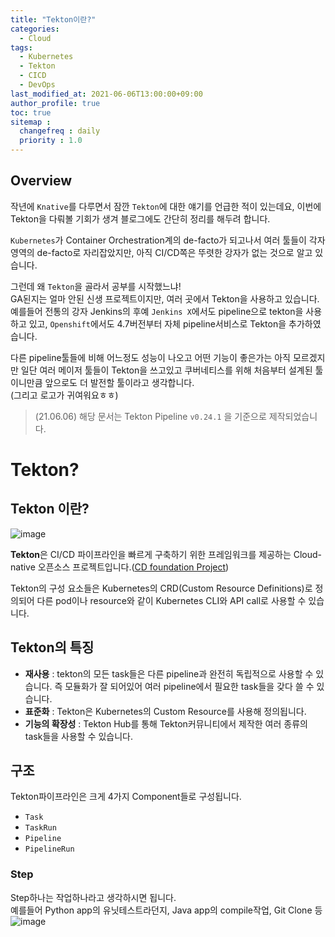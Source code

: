 ```yaml
---
title: "Tekton이란?"
categories: 
  - Cloud
tags:
  - Kubernetes
  - Tekton
  - CICD
  - DevOps
last_modified_at: 2021-06-06T13:00:00+09:00
author_profile: true
toc: true
sitemap :
  changefreq : daily
  priority : 1.0
---
```


## Overview
작년에 `Knative`를 다루면서 잠깐 `Tekton`에 대한 얘기를 언급한 적이 있는데요, 이번에 Tekton을 다뤄볼 기회가 생겨 블로그에도 간단히 정리를 해두려 합니다.  

`Kubernetes`가 Container Orchestration계의 de-facto가 되고나서 여러 툴들이 각자 영역의 de-facto로 자리잡았지만, 아직 CI/CD쪽은 뚜렷한 강자가 없는 것으로 알고 있습니다.  

그런데 왜 `Tekton`을 골라서 공부를 시작했느냐!  
GA된지는 얼마 안된 신생 프로젝트이지만, 여러 곳에서 Tekton을 사용하고 있습니다.  
예를들어 전통의 강자 Jenkins의 후예 `Jenkins X`에서도 pipeline으로 tekton을 사용하고 있고, `Openshift`에서도 4.7버전부터 자체 pipeline서비스로 Tekton을 추가하였습니다.  

다른 pipeline툴들에 비해 어느정도 성능이 나오고 어떤 기능이 좋은가는 아직 모르겠지만 일단 여러 메이저 툴들이 Tekton을 쓰고있고 쿠버네티스를 위해 처음부터 설계된 툴이니만큼 앞으로도 더 발전할 툴이라고 생각합니다.  
(그리고 로고가 귀여워요ㅎㅎ)  

>(21.06.06) 해당 문서는 Tekton Pipeline `v0.24.1` 을 기준으로 제작되었습니다.  

# Tekton?
## Tekton 이란?
![image](https://user-images.githubusercontent.com/15958325/120922505-83cd5280-c704-11eb-904a-ffecfeecff18.png)  

**Tekton**은 CI/CD 파이프라인을 빠르게 구축하기 위한 프레임워크를 제공하는 Cloud-native 오픈소스 프로젝트입니다.([CD foundation Project](https://cd.foundation/))  

Tekton의 구성 요소들은 Kubernetes의 CRD(Custom Resource Definitions)로 정의되어 다른 pod이나 resource와 같이 Kubernetes CLI와 API call로 사용할 수 있습니다.  

## Tekton의 특징

- **재사용** : tekton의 모든 task들은 다른 pipeline과 완전히 독립적으로 사용할 수 있습니다. 즉 모듈화가 잘 되어있어 여러 pipeline에서 필요한 task들을 갖다 쓸 수 있습니다.  
- **표준화** : Tekton은 Kubernetes의 Custom Resource를 사용해 정의됩니다.  
- **기능의 확장성** : Tekton Hub를 통해 Tekton커뮤니티에서 제작한 여러 종류의 task들을 사용할 수 있습니다.  


## 구조
Tekton파이프라인은 크게 4가지 Component들로 구성됩니다.  
- `Task`
- `TaskRun`
- `Pipeline`
- `PipelineRun`

### Step
Step하나는 작업하나라고 생각하시면 됩니다.  
예를들어 Python app의 유닛테스트라던지, Java app의 compile작업, Git Clone 등 
![image](https://user-images.githubusercontent.com/15958325/120925385-605dd400-c713-11eb-9c58-34621c9df167.png)  


